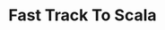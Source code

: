---
title: Fast Track To Scala
description: Fast Track To Scala
link-out: http://iconotc.com/
when: 16-02-2017
where: Madrid
trainers: José María Díaz
organizer: Icono Training Consulting
---